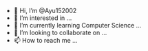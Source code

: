 - 👋 Hi, I’m @Ayu152002
- 👀 I’m interested in ...
- 🌱 I’m currently learning Computer Science ...
- 💞️ I’m looking to collaborate on ...
- 📫 How to reach me ...

<!---
Ayu152002/Ayu152002 is a ✨ special ✨ repository because its `README.md` (this file) appears on your GitHub profile.
You can click the Preview link to take a look at your changes.
--->

